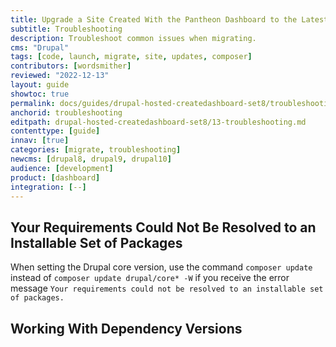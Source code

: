 ```yaml
---
title: Upgrade a Site Created With the Pantheon Dashboard to the Latest Version of Drupal
subtitle: Troubleshooting
description: Troubleshoot common issues when migrating.
cms: "Drupal"
tags: [code, launch, migrate, site, updates, composer]
contributors: [wordsmither]
reviewed: "2022-12-13"
layout: guide
showtoc: true
permalink: docs/guides/drupal-hosted-createdashboard-set8/troubleshooting
anchorid: troubleshooting
editpath: drupal-hosted-createdashboard-set8/13-troubleshooting.md
contenttype: [guide]
innav: [true]
categories: [migrate, troubleshooting]
newcms: [drupal8, drupal9, drupal10]
audience: [development]
product: [dashboard]
integration: [--]
---
```


## Your Requirements Could Not Be Resolved to an Installable Set of Packages

When setting the Drupal core version, use the command `composer update` instead of `composer update drupal/core* -W` if you receive the error message `Your requirements could not be resolved to an installable set of packages.`

## Working With Dependency Versions

<Partial file="composer-updating.md" />

<Partial file="drupal/troubleshooting-drush.md" />

<Partial file="drupal/troubleshooting-general.md" />
